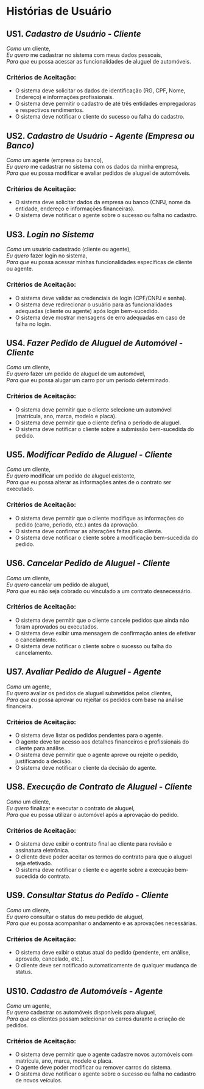 # Histórias de Usuário

## US1. *Cadastro de Usuário - Cliente*
*Como* um cliente,  
*Eu quero* me cadastrar no sistema com meus dados pessoais,  
*Para que* eu possa acessar as funcionalidades de aluguel de automóveis.

### Critérios de Aceitação:
- O sistema deve solicitar os dados de identificação (RG, CPF, Nome, Endereço) e informações profissionais.
- O sistema deve permitir o cadastro de até três entidades empregadoras e respectivos rendimentos.
- O sistema deve notificar o cliente do sucesso ou falha do cadastro.


## US2. *Cadastro de Usuário - Agente (Empresa ou Banco)*
*Como* um agente (empresa ou banco),  
*Eu quero* me cadastrar no sistema com os dados da minha empresa,  
*Para que* eu possa modificar e avaliar pedidos de aluguel de automóveis.

### Critérios de Aceitação:
- O sistema deve solicitar dados da empresa ou banco (CNPJ, nome da entidade, endereço e informações financeiras).
- O sistema deve notificar o agente sobre o sucesso ou falha no cadastro.


## US3. *Login no Sistema*
*Como* um usuário cadastrado (cliente ou agente),  
*Eu quero* fazer login no sistema,  
*Para que* eu possa acessar minhas funcionalidades específicas de cliente ou agente.

### Critérios de Aceitação:
- O sistema deve validar as credenciais de login (CPF/CNPJ e senha).
- O sistema deve redirecionar o usuário para as funcionalidades adequadas (cliente ou agente) após login bem-sucedido.
- O sistema deve mostrar mensagens de erro adequadas em caso de falha no login.


## US4. *Fazer Pedido de Aluguel de Automóvel - Cliente*
*Como* um cliente,  
*Eu quero* fazer um pedido de aluguel de um automóvel,  
*Para que* eu possa alugar um carro por um período determinado.

### Critérios de Aceitação:
- O sistema deve permitir que o cliente selecione um automóvel (matrícula, ano, marca, modelo e placa).
- O sistema deve permitir que o cliente defina o período de aluguel.
- O sistema deve notificar o cliente sobre a submissão bem-sucedida do pedido.


## US5. *Modificar Pedido de Aluguel - Cliente*
*Como* um cliente,  
*Eu quero* modificar um pedido de aluguel existente,  
*Para que* eu possa alterar as informações antes de o contrato ser executado.

### Critérios de Aceitação:
- O sistema deve permitir que o cliente modifique as informações do pedido (carro, período, etc.) antes da aprovação.
- O sistema deve confirmar as alterações feitas pelo cliente.
- O sistema deve notificar o cliente sobre a modificação bem-sucedida do pedido.


## US6. *Cancelar Pedido de Aluguel - Cliente*
*Como* um cliente,  
*Eu quero* cancelar um pedido de aluguel,  
*Para que* eu não seja cobrado ou vinculado a um contrato desnecessário.

### Critérios de Aceitação:
- O sistema deve permitir que o cliente cancele pedidos que ainda não foram aprovados ou executados.
- O sistema deve exibir uma mensagem de confirmação antes de efetivar o cancelamento.
- O sistema deve notificar o cliente sobre o sucesso ou falha do cancelamento.


## US7. *Avaliar Pedido de Aluguel - Agente*
*Como* um agente,  
*Eu quero* avaliar os pedidos de aluguel submetidos pelos clientes,  
*Para que* eu possa aprovar ou rejeitar os pedidos com base na análise financeira.

### Critérios de Aceitação:
- O sistema deve listar os pedidos pendentes para o agente.
- O agente deve ter acesso aos detalhes financeiros e profissionais do cliente para análise.
- O sistema deve permitir que o agente aprove ou rejeite o pedido, justificando a decisão.
- O sistema deve notificar o cliente da decisão do agente.


## US8. *Execução de Contrato de Aluguel - Cliente*
*Como* um cliente,  
*Eu quero* finalizar e executar o contrato de aluguel,  
*Para que* eu possa utilizar o automóvel após a aprovação do pedido.

### Critérios de Aceitação:
- O sistema deve exibir o contrato final ao cliente para revisão e assinatura eletrônica.
- O cliente deve poder aceitar os termos do contrato para que o aluguel seja efetivado.
- O sistema deve notificar o cliente e o agente sobre a execução bem-sucedida do contrato.


## US9. *Consultar Status do Pedido - Cliente*
*Como* um cliente,  
*Eu quero* consultar o status do meu pedido de aluguel,  
*Para que* eu possa acompanhar o andamento e as aprovações necessárias.

### Critérios de Aceitação:
- O sistema deve exibir o status atual do pedido (pendente, em análise, aprovado, cancelado, etc.).
- O cliente deve ser notificado automaticamente de qualquer mudança de status.


## US10. *Cadastro de Automóveis - Agente*
*Como* um agente,  
*Eu quero* cadastrar os automóveis disponíveis para aluguel,  
*Para que* os clientes possam selecionar os carros durante a criação de pedidos.

### Critérios de Aceitação:
- O sistema deve permitir que o agente cadastre novos automóveis com matrícula, ano, marca, modelo e placa.
- O agente deve poder modificar ou remover carros do sistema.
- O sistema deve notificar o agente sobre o sucesso ou falha no cadastro de novos veículos.
